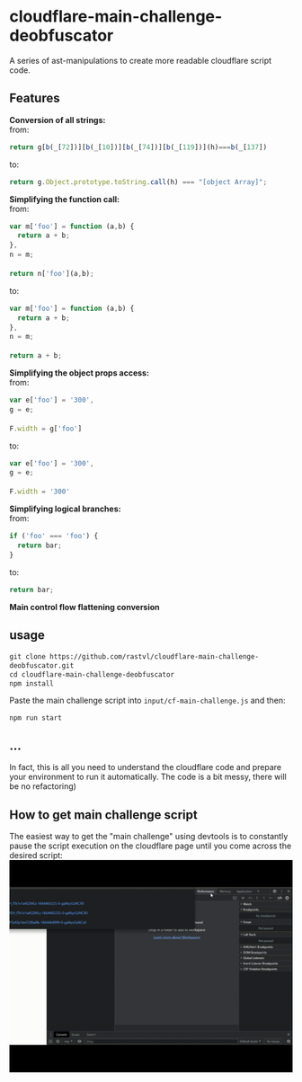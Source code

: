 # cloudflare-main-challenge-deobfuscator
A series of ast-manipulations to create more readable cloudflare script code.

## Features
**Conversion of all strings:**  
from:
```js
return g[b(_[72])][b(_[10])][b(_[74])][b(_[119])](h)===b(_[137])
```  
to:
```js
return g.Object.prototype.toString.call(h) === "[object Array]";
```

**Simplifying the function call:**  
from:
```js
var m['foo'] = function (a,b) {
  return a + b;
},
n = m;

return n['foo'](a,b);
```
to:
```js
var m['foo'] = function (a,b) {
  return a + b;
},
n = m;

return a + b;
```
**Simplifying the object props access:**  
from:
```js
var e['foo'] = '300',
g = e;

F.width = g['foo']
```

to:
```js
var e['foo'] = '300',
g = e;

F.width = '300'
```

**Simplifying logical branches:**  
from:
```js
if ('foo' === 'foo') {
  return bar;
}
```
to:
```js
return bar;
```

**Main control flow flattening conversion**  


## usage
```
git clone https://github.com/rastvl/cloudflare-main-challenge-deobfuscator.git
cd cloudflare-main-challenge-deobfuscator
npm install
```
Paste the main challenge script into `input/cf-main-challenge.js` and then:
```
npm run start
```

## ...
In fact, this is all you need to understand the cloudflare code and prepare your environment to run it automatically. The code is a bit messy, there will be no refactoring)

## How to get main challenge script
The easiest way to get the "main challenge" using devtools is to constantly pause the script execution on the cloudflare page until you come across the desired script:
![devtools](./images/devtools.gif)